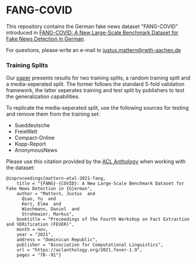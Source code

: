 # FANG-COVID

This repository contains the German fake news dataset "FANG-COVID" introduced in [FANG-COVID: A New Large-Scale Benchmark Dataset for Fake News
Detection in German](https://aclanthology.org/2021.fever-1.9.pdf). 

For questions, please write an e-mail to justus.mattern@rwth-aachen.de

### Training Splits

Our [paper](https://aclanthology.org/2021.fever-1.9.pdf) presents results for two training splits, a random training split and a media-seperated split. The former follows the standard 5-fold validation framework, the latter seperates training and test split by publishers to test the generalization capabilities. 

To replicate the media-seperated split, use the following sources for testing and remove them from the training set:

- Sueddeutsche
- FreieWelt
- Compact-Online
- Kopp-Report
- AnonymousNews



Please use this citation provided by the [ACL Anthology](https://aclanthology.org/2021.fever-1.9/) when working with the dataset:

```
@inproceedings{mattern-etal-2021-fang,
    title = "{FANG}-{COVID}: A New Large-Scale Benchmark Dataset for Fake News Detection in {G}erman",
    author = "Mattern, Justus  and
      Qiao, Yu  and
      Kerz, Elma  and
      Wiechmann, Daniel  and
      Strohmaier, Markus",
    booktitle = "Proceedings of the Fourth Workshop on Fact Extraction and VERification (FEVER)",
    month = nov,
    year = "2021",
    address = "Dominican Republic",
    publisher = "Association for Computational Linguistics",
    url = "https://aclanthology.org/2021.fever-1.9",
    pages = "78--91"}
    
